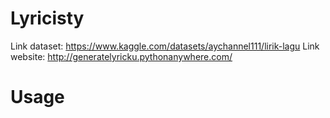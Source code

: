 # Lyricisty
Link dataset: https://www.kaggle.com/datasets/aychannel111/lirik-lagu
Link website: http://generatelyricku.pythonanywhere.com/

# Usage